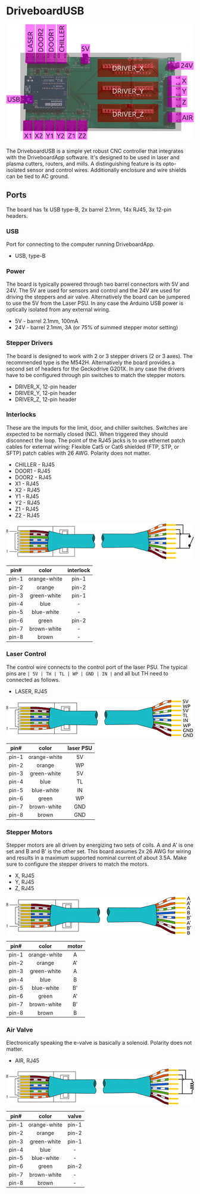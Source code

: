 
DriveboardUSB
=============

![DriveboardUSB Ports](img/DriveboardUSB_ports.png)

The DriveboardUSB is a simple yet robust CNC controller that integrates with the DriveboardApp software. It's designed to be used in laser and plasma cutters, routers, and mills. A distinguishing feature is its opto-isolated sensor and control wires. Additionally enclosure and wire shields can be tied to AC ground.

Ports
-----

The board has 1x USB type-B, 2x barrel 2.1mm, 14x RJ45, 3x 12-pin headers.

### USB

Port for connecting to the computer running DriveboardApp.

- USB, type-B


### Power

The board is typically powered through two barrel connectors with 5V and 24V. The 5V are used for sensors and control and the 24V are used for driving the steppers and air valve. Alternatively the board can be jumpered to use the 5V from the Laser PSU. In any case the Arduino USB power is optically isolated from any external wiring.

- 5V - barrel 2.1mm, 100mA
- 24V - barrel 2.1mm, 3A (or 75% of summed stepper motor setting)


### Stepper Drivers

The board is designed to work with 2 or 3 stepper drivers (2 or 3 axes). The recommended type is the M542H. Alternatively the board provides a second set of headers for the Geckodrive G201X. In any case the drivers have to be configured through pin switches to match the stepper motors.

- DRIVER_X, 12-pin header
- DRIVER_Y, 12-pin header
- DRIVER_Z, 12-pin header


### Interlocks

These are the imputs for the limit, door, and chiller switches. Switches are expected to be normally closed (NC). When triggered they should disconnect the loop. The point of the RJ45 jacks is to use ethernet patch cables for external wiring: Flexible Cat5 or Cat6 shielded (FTP, STP, or SFTP) patch cables with 26 AWG. Polarity does not matter.

- CHILLER - RJ45
- DOOR1 - RJ45
- DOOR2 - RJ45
- X1 - RJ45
- X2 - RJ45
- Y1 - RJ45
- Y2 - RJ45
- Z1 - RJ45
- Z2 - RJ45

![cat5 wiring](img/cat5-wiring-inter.png)

| pin# | color | interlock  |
| :----: | :----: | :----:|
| pin-1 | orange-white | pin-1 |
| pin-2 | orange | pin-2 |
| pin-3 | green-white | pin-1 |
| pin-4 | blue | - |
| pin-5 | blue-white | - |
| pin-6 | green | pin-2 |
| pin-7 | brown-white | - |
| pin-8 | brown | - |


### Laser Control

The control wire connects to the control port of the laser PSU. The typical pins are `| 5V | TH | TL | WP | GND | IN |` and all but TH need to connected as follows.

 - LASER, RJ45

![cat5 wiring](img/cat5-wiring-laser.png)

| pin# | color | laser PSU  |
| :----: | :----: | :----:|
| pin-1 | orange-white | 5V |
| pin-2 | orange | WP |
| pin-3 | green-white | 5V |
| pin-4 | blue | TL |
| pin-5 | blue-white | IN |
| pin-6 | green | WP |
| pin-7 | brown-white | GND |
| pin-8 | brown | GND |


### Stepper Motors

Stepper motors are all driven by energizing two sets of coils. A and A' is one set and B and B' is the other set. This board assumes 2x 26 AWG for wiring and results in a maximum supported nominal current of about 3.5A. Make sure to configure the stepper drivers to match the motors.

- X, RJ45
- Y, RJ45
- Z, RJ45

![cat5 wiring](img/cat5-wiring-stepper.png)

| pin# | color | motor  |
| :----: | :----: | :----:|
| pin-1 | orange-white | A |
| pin-2 | orange | A' |
| pin-3 | green-white | A |
| pin-4 | blue | B |
| pin-5 | blue-white | B' |
| pin-6 | green | A' |
| pin-7 | brown-white | B' |
| pin-8 | brown | B |


### Air Valve

Electronically speaking the e-valve is basically a solenoid. Polarity does not matter.

- AIR, RJ45

![cat5 wiring](img/cat5-wiring-air.png)

| pin# | color | valve  |
| :----: | :----: | :----:|
| pin-1 | orange-white | pin-1 |
| pin-2 | orange | pin-2 |
| pin-3 | green-white | pin-1 |
| pin-4 | blue | - |
| pin-5 | blue-white | - |
| pin-6 | green | pin-2 |
| pin-7 | brown-white | - |
| pin-8 | brown | - |
